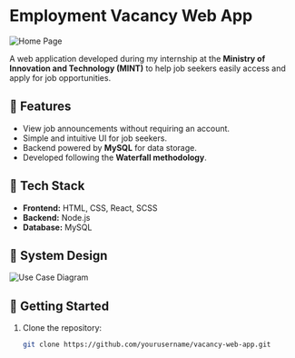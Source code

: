 # Employment Vacancy Web App

![Home Page](MinT-Zip\client\public\mintW.PNG)

A web application developed during my internship at the **Ministry of Innovation and Technology (MINT)** to help job seekers easily access and apply for job opportunities.

## 🔹 Features  
- View job announcements without requiring an account.  
- Simple and intuitive UI for job seekers.  
- Backend powered by **MySQL** for data storage.  
- Developed following the **Waterfall methodology**.  

## 📌 Tech Stack  
- **Frontend:** HTML, CSS, React, SCSS  
- **Backend:** Node.js  
- **Database:** MySQL  

## 📌 System Design  
![Use Case Diagram](MinT-Zip\client\public\MinT-Zip.png)  

## 🚀 Getting Started  

1. Clone the repository:  
   ```sh
   git clone https://github.com/yourusername/vacancy-web-app.git
